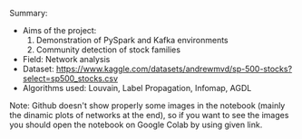 Summary:

  - Aims of the project:
     1. Demonstration of PySpark and Kafka environments
     2. Community detection of stock families
  - Field: Network analysis
  - Dataset: https://www.kaggle.com/datasets/andrewmvd/sp-500-stocks?select=sp500_stocks.csv
  - Algorithms used: Louvain, Label Propagation, Infomap, AGDL

Note: Github doesn't show properly some images in the notebook (mainly the dinamic plots of networks at the end), so if you want to see the images you should open the notebook on Google Colab by using given link.
